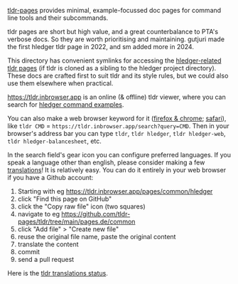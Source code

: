 [tldr-pages](https://tldr.sh) provides minimal, example-focussed doc pages for command line tools and their subcommands.

tldr pages are short but high value, and a great counterbalance to PTA's verbose docs.
So they are worth prioritising and maintaining.
gutjuri made the first hledger tldr page in 2022, and sm added more in 2024.

This directory has convenient symlinks for accessing the [hledger-related tldr pages](https://github.com/search?q=repo%3Atldr-pages%2Ftldr%20hledger&type=code)
(if tldr is cloned as a sibling to the hledger project directory).
These docs are crafted first to suit tldr and its style rules, but we could also use them elsewhere when practical.

<https://tldr.inbrowser.app> is an online (& offline) tldr viewer,
where you can search for [hledger command examples](https://tldr.inbrowser.app/search?query=hledger+).

You can also make a web browser keyword for it ([firefox & chrome][1]; [safari][2]),
like `tldr CMD` = `https://tldr.inbrowser.app/search?query=CMD`.
Then in your browser's address bar you can type
`tldr`, `tldr hledger`, `tldr hledger-web`, `tldr hledger-balancesheet`, etc.

In the search field's gear icon you can configure preferred languages.
If you speak a language other than english, please consider making a few [translations](https://github.com/tldr-pages/tldr/blob/main/CONTRIBUTING.md#translations)!
It is relatively easy. You can do it entirely in your web browser if you have a Github account:

1. Starting with eg https://tldr.inbrowser.app/pages/common/hledger
2. click "Find this page on GitHub"
3. click the "Copy raw file" icon (two squares)
4. navigate to eg https://github.com/tldr-pages/tldr/tree/main/pages.de/common
5. click "Add file" > "Create new file"
6. reuse the original file name, paste the original content
7. translate the content
8. commit
9. send a pull request

Here is the [tldr translations status](https://lukwebsforge.github.io/tldri18n).


[1]: https://karl-voit.at/browser-keywords
[2]: http://safarikeywordsearch.aurlien.net
